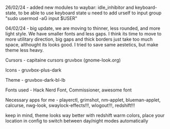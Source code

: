 26/02/24 - added new modules to waybar: idle_inhibitor and keyboard-state, to be able to use keyboard state u need to add urself to input group "sudo usermod -aG input $USER"

04/02/24 - big update, we are moving to thinner, less rounded, and more light style. We have smaller fonts and less gaps. I think its time to move to more utilitary direction, big gaps and thick borders just take too much space, althought its looks good. I tried to save same aestetics, but make theme less heavy.


Cursors - capitaine cursors gruvbox (gnome-look.org)

Icons - gruvbox-plus-dark

Theme - gruvbox-dark-bl-lb

Fonts used - Hack Nerd Font, Commissioner, awesome font

Necessary apps for me - playerctl, grimshot, nm-applet, 
blueman-applet, calcurse, nwg-look, swaylock-effects!!!, wlogout!!!, redshift!!! 

keep in mind, theme looks way better with redshift warm colors, place your location in config to switch between day/night modes automatically
